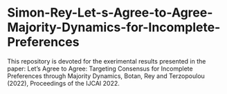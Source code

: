# Simon-Rey-Let-s-Agree-to-Agree-Majority-Dynamics-for-Incomplete-Preferences
This repository is devoted for the exerimental results presented in the paper: Let’s Agree to Agree: Targeting Consensus for Incomplete Preferences through Majority Dynamics, Botan, Rey and Terzopoulou (2022), Proceedings of the IJCAI 2022.

